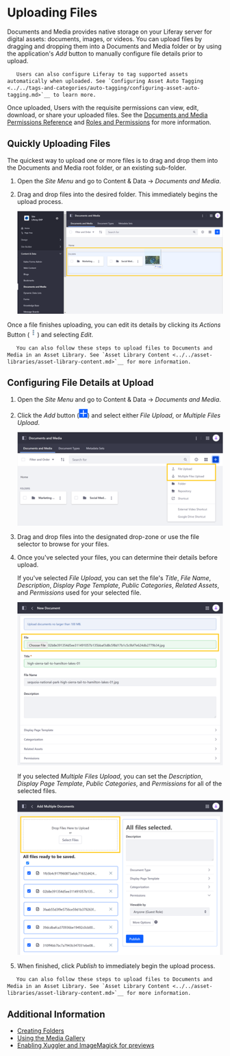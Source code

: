 # Uploading Files

Documents and Media provides native storage on your Liferay server for digital assets: documents, images, or videos. You can upload files by dragging and dropping them into a Documents and Media folder or by using the application's *Add* button to manually configure file details prior to upload.

```note::
   Users can also configure Liferay to tag supported assets automatically when uploaded. See `Configuring Asset Auto Tagging <../../tags-and-categories/auto-tagging/configuring-asset-auto-tagging.md>`__ to learn more. 
```

Once uploaded, Users with the requisite permissions can view, edit, download, or share your uploaded files. See the [Documents and Media Permissions Reference](../publishing-and-sharing/managing-document-access/documents-and-media-permissions-reference.md) and [Roles and Permissions](../../../users-and-permissions/roles-and-permissions/understanding-roles-and-permissions.md) for more information.

## Quickly Uploading Files

The quickest way to upload one or more files is to drag and drop them into the Documents and Media root folder, or an existing sub-folder.

1. Open the *Site Menu* and go to Content & Data &rarr; *Documents and Media*.

1. Drag and drop files into the desired folder. This immediately begins the upload process.

   ![Drag and drop any number of files into the desired folder.](./uploading-files/images/01.png)

Once a file finishes uploading, you can edit its details by clicking its *Actions* Button (![Actions Button](../../../images/icon-actions.png)) and selecting *Edit*.

```note::
   You can also follow these steps to upload files to Documents and Media in an Asset Library. See `Asset Library Content <../../asset-libraries/asset-library-content.md>`__ for more information.
```

## Configuring File Details at Upload

1. Open the *Site Menu* and go to Content & Data &rarr; *Documents and Media*.

1. Click the *Add* button (![Add Button](../../../images/icon-add.png)) and select either *File Upload*, or *Multiple Files Upload*.

   ![Select either File Upload, or Multiple Files Upload](./uploading-files/images/02.png)

1. Drag and drop files into the designated drop-zone or use the file selector to browse for your files.

1. Once you've selected your files, you can determine their details before upload.

   If you've selected *File Upload*, you can set the file's *Title*, *File Name*, *Description*, *Display Page Template*, *Public Categories*, *Related Assets*, and *Permissions* used for your selected file.

   ![Select a file to upload and configure its details.](./uploading-files/images/03.png)

   If you selected *Multiple Files Upload*, you can set the *Description*, *Display Page Template*, *Public Categories*, and *Permissions* for all of the selected files.

   ![Select multiple to upload, and configure their details.](./uploading-files/images/04.png)

1. When finished, click *Publish* to immediately begin the upload process.

```note::
   You can also follow these steps to upload files to Documents and Media in an Asset Library. See `Asset Library Content <../../asset-libraries/asset-library-content.md>`__ for more information.
```

## Additional Information

* [Creating Folders](./creating-folders.md)
* [Using the Media Gallery](../publishing-and-sharing/publishing-documents-on-a-dxp-site/using-the-media-gallery-widget.md)
* [Enabling Xuggler and ImageMagick for previews](../../../system-administration/using-the-server-administration-panel/configuring-external-services.md)
